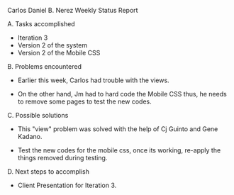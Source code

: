 Carlos Daniel B. Nerez Weekly Status Report

A. Tasks accomplished

- Iteration 3
- Version 2 of the system
- Version 2 of the Mobile CSS

B. Problems encountered

- Earlier this week, Carlos had trouble with the views.

- On the other hand, Jm had to hard code the Mobile CSS thus, he needs to remove some pages to test the new codes.

C. Possible solutions

- This "view" problem was solved with the help of Cj Guinto and Gene Kadano.

- Test the new codes for the mobile css, once its working, re-apply the things removed during testing.

D. Next steps to accomplish

- Client Presentation for Iteration 3.